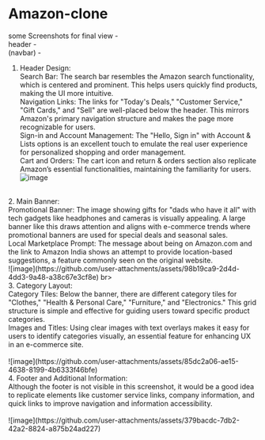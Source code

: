 # Amazon-clone <br>
some Screenshots for final view -<br>
header -<br>
(navbar) - <br>
1. Header Design:  <br>
Search Bar: The search bar resembles the Amazon search functionality, which is centered and prominent. This helps users quickly find products, making the UI more intuitive. <br>
Navigation Links: The links for "Today's Deals," "Customer Service," "Gift Cards," and "Sell" are well-placed below the header. This mirrors Amazon's primary navigation structure and makes the page more recognizable for users. <br>
Sign-in and Account Management: The "Hello, Sign in" with Account & Lists options is an excellent touch to emulate the real user experience for personalized shopping and order management. <br>
Cart and Orders: The cart icon and return & orders section also replicate Amazon’s essential functionalities, maintaining the familiarity for users. <br>
![image](https://github.com/user-attachments/assets/2e7d86d8-28dd-4559-8079-94dec991330e) <br>
<br>
2. Main Banner: <br>
Promotional Banner: The image showing gifts for "dads who have it all" with tech gadgets like headphones and cameras is visually appealing. A large banner like this draws attention and aligns with e-commerce trends where promotional banners are used for special deals and seasonal sales. <br>
Local Marketplace Prompt: The message about being on Amazon.com and the link to Amazon India shows an attempt to provide location-based suggestions, a feature commonly seen on the original website.
 <br>
![image](https://github.com/user-attachments/assets/98b19ca9-2d4d-4dd3-9a48-a38c67e3cf8e)
br>
 <br>
3. Category Layout:<br>
Category Tiles: Below the banner, there are different category tiles for "Clothes," "Health & Personal Care," "Furniture," and "Electronics." This grid structure is simple and effective for guiding users toward specific product categories.<br>
Images and Titles: Using clear images with text overlays makes it easy for users to identify categories visually, an essential feature for enhancing UX in an e-commerce site.<br>
<br>
![image](https://github.com/user-attachments/assets/85dc2a06-ae15-4638-8199-4b6333f46bfe) <br>
4. Footer and Additional Information:<br>
Although the footer is not visible in this screenshot, it would be a good idea to replicate elements like customer service links, company information, and quick links to improve navigation and information accessibility.<br><br>
![image](https://github.com/user-attachments/assets/379bacdc-7db2-42a2-8824-a875b24ad227)





